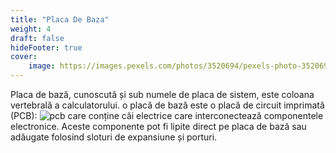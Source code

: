 ```yaml
---
title: "Placa De Baza"
weight: 4
draft: false
hideFooter: true
cover:
    image: https://images.pexels.com/photos/3520694/pexels-photo-3520694.jpeg?auto=compress&cs=tinysrgb&w=1260&h=750&dpr=1
---
```

Placa de bază, cunoscută și sub numele de placa de sistem, este coloana vertebrală a calculatorului. o placă de bază este o placă de circuit imprimată (PCB):
![pcb](https://images.pexels.com/photos/50711/board-electronics-computer-data-processing-50711.jpeg?auto=compress&cs=tinysrgb&w=1260&h=750&dpr=1)
care conține căi electrice care interconectează componentele electronice. Aceste componente pot fi lipite direct pe placa de bază sau adăugate folosind sloturi de expansiune și porturi.

